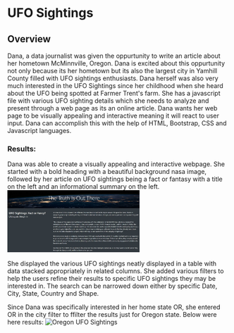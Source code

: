 # UFO Sightings

## Overview
Dana, a data journalist was given the oppurtunity to write an article about her hometown McMinnville, Oregon. Dana is excited about this oppurtunity not only because its her hometown but its also the largest city in Yamhill County filled with UFO sightings enthusiasts. Dana herself was also very much interested in the UFO Sightings since her childhood when she heard about the UFO being spotted at Farmer Trent's farm. She has a javascript file with various UFO sighting details which she needs to analyze and present through a web page as its an online article. Dana wants her web page to be visually appealing and interactive meaning it will react to user input. Dana can accomplish this with the help of HTML, Bootstrap, CSS and Javascript languages.

### Results:

Dana was able to create a visually appealing and interactive webpage. She started with a bold heading with a beautiful background nasa image, followed by her article on UFO sightings being a fact or fantasy with a title on the left and an informational summary on the left.
<img   src="Article.jpg"  alt="UFO Sightings"  title="UFO Sightings" style="display: inline-block; margin: 0 auto; max-width: 300px">

 She displayed the various UFO sightings neatly displayed in a table with data stacked appropriately in related columns. She added various filters to help the users refine their results to specific UFO sightings they may be interested in. The search can be narrowed down either by specific Date, City, State, Country and Shape.

Since Dana was specifically interested in her home state OR, she entered OR in the city filter to ffilter the results just for Oregon state. Below were here results:
<img   src="Oregon.jpg"  alt="Oregon UFO Sightings"  title="Oregon UFO Sightings" style="display: inline-block; margin: 0 auto; max-width: 300px">